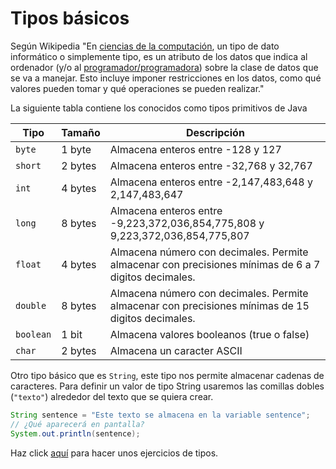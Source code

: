 # Tipos básicos

Según Wikipedia "En [ciencias de la computación](https://es.wikipedia.org/wiki/Ciencias\_de\_la\_computaci%C3%B3n), un tipo de dato informático o simplemente tipo, es un atributo de los datos que indica al ordenador (y/o al [programador/programadora](https://es.wikipedia.org/wiki/Programador)) sobre la clase de datos que se va a manejar. Esto incluye imponer restricciones en los datos, como qué valores pueden tomar y qué operaciones se pueden realizar."​

La siguiente tabla contiene los conocidos como tipos primitivos de Java

| Tipo      | Tamaño  | Descripción                                                                                          |
| --------- | ------- | ---------------------------------------------------------------------------------------------------- |
| `byte`    | 1 byte  | Almacena enteros entre -128 y 127                                                                    |
| `short`   | 2 bytes | Almacena enteros entre -32,768 y 32,767                                                              |
| `int`     | 4 bytes | Almacena enteros entre -2,147,483,648 y 2,147,483,647                                                |
| `long`    | 8 bytes | Almacena enteros entre -9,223,372,036,854,775,808 y 9,223,372,036,854,775,807                        |
| `float`   | 4 bytes | Almacena número con decimales. Permite almacenar con precisiones mínimas de 6 a 7 digitos decimales. |
| `double`  | 8 bytes | Almacena número con decimales. Permite almacenar con precisiones mínimas de 15 digitos decimales.    |
| `boolean` | 1 bit   | Almacena valores booleanos (true o false)                                                            |
| `char`    | 2 bytes | Almacena un caracter ASCII                                                                           |

Otro tipo básico que es `String`, este tipo nos permite almacenar cadenas de caracteres. Para definir un valor de tipo String usaremos las comillas dobles (`"texto"`) alrededor del texto que se quiera crear.

```java
String sentence = "Este texto se almacena en la variable sentence";
// ¿Qué aparecerá en pantalla?
System.out.println(sentence);
```

Haz click [aquí](https://www.w3schools.com/java/exercise.asp?filename=exercise\_data\_types1) para hacer unos ejercicios de tipos.
